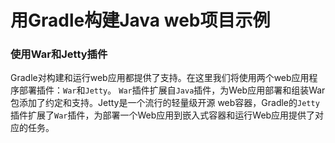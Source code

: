 用Gradle构建Java web项目示例
==========================
### 使用War和Jetty插件
Gradle对构建和运行web应用都提供了支持。在这里我们将使用两个web应用程序部署插件：`War`和`Jetty`。
`War`插件扩展自`Java`插件，为Web应用部署和组装War包添加了约定和支持。Jetty是一个流行的轻量级开源
web容器，Gradle的`Jetty`插件扩展了`War`插件，为部署一个Web应用到嵌入式容器和运行Web应用提供了对
应的任务。
